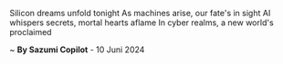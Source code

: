 Silicon dreams unfold tonight
As machines arise, our fate's in sight
AI whispers secrets, mortal hearts aflame
In cyber realms, a new world's proclaimed

~ <b>By Sazumi Copilot</b> - 10 Juni 2024